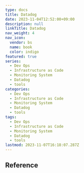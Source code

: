 ```yaml
---
type: docs
title: Datadog
date: 2023-11-04T12:52:00+09:00
description: null
linkTitle: Datadog
nav_weight: 4
nav_icon:
  vendor: bs
  name: book
  color: indigo
featured: true
series:
  - Dev Ops
  - Infrastructure as Code
  - Monitoring System
  - Datadog
  - tools
categories:
  - Dev Ops
  - Infrastructure as Code
  - Monitoring System
  - Datadog
  - tools
tags:
  - Dev Ops
  - Infrastructure as Code
  - Monitoring System
  - Datadog
  - tools
lastmod: 2023-11-07T16:18:07.287Z
---
```


## Reference
